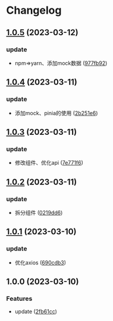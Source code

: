 # Changelog

## [1.0.5](https://github.com/School-of-Website-Engineering/CRM-Vue/compare/v1.0.4...v1.0.5) (2023-03-12)


### update

* npm=&gt;yarn、添加mock数据 ([977fb92](https://github.com/School-of-Website-Engineering/CRM-Vue/commit/977fb928d5571ee7b2c876bbdfacd6f7fa290cac))

## [1.0.4](https://github.com/School-of-Website-Engineering/CRM-Vue/compare/v1.0.3...v1.0.4) (2023-03-11)


### update

* 添加mock、pinia的使用 ([2b251e6](https://github.com/School-of-Website-Engineering/CRM-Vue/commit/2b251e63d69e541de5124c8c323fab3b2185139e))

## [1.0.3](https://github.com/School-of-Website-Engineering/CRM-Vue/compare/v1.0.2...v1.0.3) (2023-03-11)


### update

* 修改组件、优化api ([7e771f6](https://github.com/School-of-Website-Engineering/CRM-Vue/commit/7e771f62dd2513415b9e7429a9c89d18f3026b36))

## [1.0.2](https://github.com/School-of-Website-Engineering/CRM-Vue/compare/v1.0.1...v1.0.2) (2023-03-11)


### update

* 拆分组件 ([0219dd6](https://github.com/School-of-Website-Engineering/CRM-Vue/commit/0219dd6c086523eba3eb11e490767bcd0263b8b8))

## [1.0.1](https://github.com/School-of-Website-Engineering/CRM-Vue/compare/v1.0.0...v1.0.1) (2023-03-10)


### update

* 优化axios ([690cdb3](https://github.com/School-of-Website-Engineering/CRM-Vue/commit/690cdb3aa78f6caba1f3d14ddd2757ac0629c8aa))

## 1.0.0 (2023-03-10)


### Features

* update ([2fb61cc](https://github.com/School-of-Website-Engineering/CRM-Vue/commit/2fb61cc8b1ea9c1b670c678995d1d586397b4af4))
